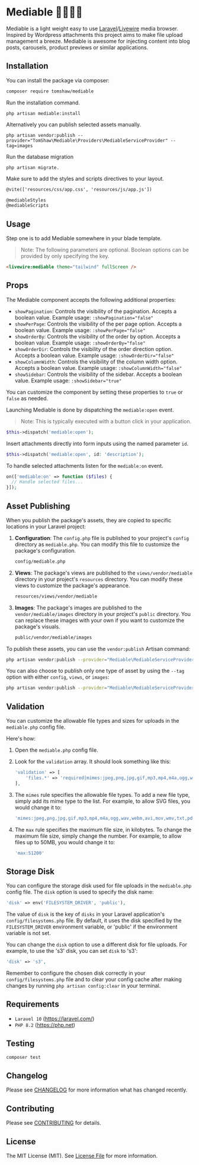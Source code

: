 # Mediable 🎥📸🎵📂 

Mediable is a light weight easy to use [Laravel](https://laravel.com)/[Livewire](https://livewire.laravel.com/) media browser. Inspired by Wordpress attachments this project aims to make file upload management a breeze. Mediable is awesome for injecting content into blog posts, carousels, product previews or similar applications.

## Installation

You can install the package via composer:

```bash
composer require tomshaw/mediable
```

Run the installation command.

```
php artisan mediable:install
```

Alternatively you can publish selected assets manually.

```
php artisan vendor:publish --provider="TomShaw\Mediable\Providers\MediableServiceProvider" --tag=images
```

Run the database migration

```
php artisan migrate.
```

Make sure to add the styles and scripts directives to your layout.

```html
@vite(['resources/css/app.css', 'resources/js/app.js'])

@mediableStyles
@mediableScripts
```

## Usage

Step one is to add Mediable somewhere in your blade template.

> Note: The following parameters are optional. Boolean options can be provided by only specifying the key.

```html
<livewire:mediable theme="tailwind" fullScreen />
```

## Props

The Mediable component accepts the following additional properties:

- `showPagination`: Controls the visibility of the pagination. Accepts a boolean value. Example usage: `:showPagination="false"`
- `showPerPage`: Controls the visibility of the per page option. Accepts a boolean value. Example usage: `:showPerPage="false"`
- `showOrderBy`: Controls the visibility of the order by option. Accepts a boolean value. Example usage: `:showOrderBy="false"`
- `showOrderDir`: Controls the visibility of the order direction option. Accepts a boolean value. Example usage: `:showOrderDir="false"`
- `showColumnWidth`: Controls the visibility of the column width option. Accepts a boolean value. Example usage: `:showColumnWidth="false"`
- `showSidebar`: Controls the visibility of the sidebar. Accepts a boolean value. Example usage: `:showSidebar="true"`

You can customize the component by setting these properties to `true` or `false` as needed.

Launching Mediable is done by dispatching the `mediable:open` event.

> Note: This is typically executed with a button click in your application.

```php
$this->dispatch('mediable:open');
```

Insert attachments directly into form inputs using the named parameter `id`. 

```php
$this->dispatch('mediable:open', id: 'description');
```

To handle selected attachments listen for the `mediable:on` event.

```php
on(['mediable:on' => function ($files) {
  // Handle selected files...
}]);
```

## Asset Publishing

When you publish the package's assets, they are copied to specific locations in your Laravel project:

1. **Configuration**: The `config.php` file is published to your project's `config` directory as `mediable.php`. You can modify this file to customize the package's configuration.

    ```bash
    config/mediable.php
    ```

2. **Views**: The package's views are published to the `views/vendor/mediable` directory in your project's `resources` directory. You can modify these views to customize the package's appearance.

    ```bash
    resources/views/vendor/mediable
    ```

3. **Images**: The package's images are published to the `vendor/mediable/images` directory in your project's `public` directory. You can replace these images with your own if you want to customize the package's visuals.

    ```bash
    public/vendor/mediable/images
    ```

To publish these assets, you can use the `vendor:publish` Artisan command:

```bash
php artisan vendor:publish --provider="Mediable\MediableServiceProvider"
```

You can also choose to publish only one type of asset by using the `--tag` option with either `config`, `views`, or `images`:

```bash
php artisan vendor:publish --provider="Mediable\MediableServiceProvider" --tag=config
```

## Validation

You can customize the allowable file types and sizes for uploads in the `mediable.php` config file.

Here's how:

1. Open the `mediable.php` config file.

2. Look for the `validation` array. It should look something like this:

    ```php
    'validation' => [
        'files.*' => 'required|mimes:jpeg,png,jpg,gif,mp3,mp4,m4a,ogg,wav,webm,avi,mov,wmv,txt,pdf,doc,docx,xls,xlsx,ppt,pptx,zip,rar|max:10240',
    ],
    ```

3. The `mimes` rule specifies the allowable file types. To add a new file type, simply add its mime type to the list. For example, to allow SVG files, you would change it to:

    ```php
    'mimes:jpeg,png,jpg,gif,mp3,mp4,m4a,ogg,wav,webm,avi,mov,wmv,txt,pdf,doc,docx,xls,xlsx,ppt,pptx,zip,rar,svg'
    ```

4. The `max` rule specifies the maximum file size, in kilobytes. To change the maximum file size, simply change the number. For example, to allow files up to 50MB, you would change it to:

    ```php
    'max:51200'
    ```

## Storage Disk

You can configure the storage disk used for file uploads in the `mediable.php` config file. The `disk` option is used to specify the disk name:

```php
'disk' => env('FILESYSTEM_DRIVER', 'public'),
```

The value of `disk` is the key of `disks` in your Laravel application's `config/filesystems.php` file. By default, it uses the disk specified by the `FILESYSTEM_DRIVER` environment variable, or 'public' if the environment variable is not set.

You can change the `disk` option to use a different disk for file uploads. For example, to use the 's3' disk, you can set `disk` to 's3':

```php
'disk' => 's3',
```

Remember to configure the chosen disk correctly in your `config/filesystems.php` file and to clear your config cache after making changes by running `php artisan config:clear` in your terminal.


## Requirements

- `Laravel 10` (https://laravel.com/) 
- `PHP 8.2` (https://php.net)

## Testing

``` bash
composer test
```

## Changelog

Please see [CHANGELOG](CHANGELOG.md) for more information what has changed recently.

## Contributing

Please see [CONTRIBUTING](CONTRIBUTING.md) for details.

## License

The MIT License (MIT). See [License File](LICENSE) for more information.
